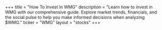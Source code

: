 +++
title = "How To Invest In WMG"
description = "Learn how to invest in WMG with our comprehensive guide. Explore market trends, financials, and the social pulse to help you make informed decisions when analyzing $WMG."
ticker = "WMG"
layout = "stocks"
+++

